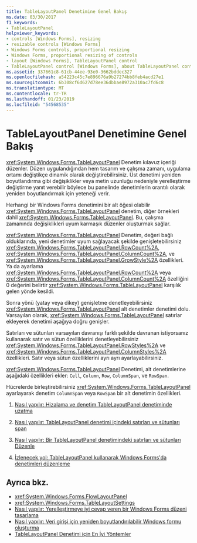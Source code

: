 ```yaml
---
title: TableLayoutPanel Denetimine Genel Bakış
ms.date: 03/30/2017
f1_keywords:
- TableLayoutPanel
helpviewer_keywords:
- controls [Windows Forms], resizing
- resizable controls [Windows Forms]
- Windows Forms controls, proportional resizing
- Windows Forms, proportional resizing of controls
- layout [Windows Forms], TableLayoutPanel control
- TableLayoutPanel control [Windows Forms], about TableLayoutPanel control
ms.assetid: 337661c8-61cb-44ee-93e0-3662bddec327
ms.openlocfilehash: a54223c45c7e896676a9b27274bb8feb4acd27e1
ms.sourcegitcommit: 6b308cf6d627d78ee36dbbae8972a310ac7fd6c8
ms.translationtype: MT
ms.contentlocale: tr-TR
ms.lasthandoff: 01/23/2019
ms.locfileid: "54568535"
---
```

# <a name="tablelayoutpanel-control-overview"></a>TableLayoutPanel Denetimine Genel Bakış
<xref:System.Windows.Forms.TableLayoutPanel> Denetim kılavuz içeriği düzenler. Düzen uygulandığından hem tasarım ve çalışma zamanı, uygulama ortamı değiştikçe dinamik olarak değiştirebilirsiniz. Üst denetimi yeniden boyutlandırma gibi değişiklikler veya metin uzunluğu nedeniyle yerelleştirme değiştirme yanıt verebilir böylece bu panelinde denetimlerin orantılı olarak yeniden boyutlandırmak için yeteneği verir.  
  
 Herhangi bir Windows Forms denetimini bir alt öğesi olabilir <xref:System.Windows.Forms.TableLayoutPanel> denetim, diğer örnekleri dahil <xref:System.Windows.Forms.TableLayoutPanel>. Bu, çalışma zamanında değişiklikleri uyum karmaşık düzenler oluşturmak sağlar.  
  
 <xref:System.Windows.Forms.TableLayoutPanel> Denetim, değeri bağlı olduklarında, yeni denetimler uyum sağlayacak şekilde genişletebilirsiniz <xref:System.Windows.Forms.TableLayoutPanel.RowCount%2A>, <xref:System.Windows.Forms.TableLayoutPanel.ColumnCount%2A>, ve <xref:System.Windows.Forms.TableLayoutPanel.GrowStyle%2A> özellikleri. Ya da ayarlama <xref:System.Windows.Forms.TableLayoutPanel.RowCount%2A> veya <xref:System.Windows.Forms.TableLayoutPanel.ColumnCount%2A> özelliğini 0 değerini belirtir <xref:System.Windows.Forms.TableLayoutPanel> karşılık gelen yönde kesildi.  
  
 Sonra yönü (yatay veya dikey) genişletme denetleyebilirsiniz <xref:System.Windows.Forms.TableLayoutPanel> alt denetimler denetimi dolu. Varsayılan olarak, <xref:System.Windows.Forms.TableLayoutPanel> satırlar ekleyerek denetimi aşağıya doğru genişler.  
  
 Satırları ve sütunları varsayılan davranışı farklı şekilde davranan istiyorsanız kullanarak satır ve sütun özelliklerini denetleyebilirsiniz <xref:System.Windows.Forms.TableLayoutPanel.RowStyles%2A> ve <xref:System.Windows.Forms.TableLayoutPanel.ColumnStyles%2A> özellikleri. Satır veya sütun özelliklerini ayrı ayrı ayarlayabilirsiniz.  
  
 <xref:System.Windows.Forms.TableLayoutPanel> Denetimi, alt denetimlerine aşağıdaki özellikleri ekler: `Cell`, `Column`, `Row`, `ColumnSpan`, ve `RowSpan`.  
  
 Hücrelerde birleştirebilirsiniz <xref:System.Windows.Forms.TableLayoutPanel> ayarlayarak denetim `ColumnSpan` veya `RowSpan` bir alt denetimin özellikleri.  
  
1.  [Nasıl yapılır: Hizalama ve denetim TableLayoutPanel denetiminde uzatma](how-to-align-and-stretch-a-control-in-a-tablelayoutpanel-control.md)  
  
2.  [Nasıl yapılır: TableLayoutPanel denetimi içindeki satırları ve sütunları span](how-to-span-rows-and-columns-in-a-tablelayoutpanel-control.md)  
  
3.  [Nasıl yapılır: Bir TableLayoutPanel denetimindeki satırları ve sütunları Düzenle](how-to-edit-columns-and-rows-in-a-tablelayoutpanel-control.md)  
  
4.  [İzlenecek yol: TableLayoutPanel kullanarak Windows Forms'da denetimleri düzenleme](https://msdn.microsoft.com/library/w4yc3e8c\(v=vs.110\))  
  
## <a name="see-also"></a>Ayrıca bkz.
- <xref:System.Windows.Forms.FlowLayoutPanel>
- <xref:System.Windows.Forms.TableLayoutSettings>
- [Nasıl yapılır: Yerelleştirmeye iyi cevap veren bir Windows Forms düzeni tasarlama](../../../../docs/framework/winforms/controls/how-to-design-a-windows-forms-layout-that-responds-well-to-localization.md)
- [Nasıl yapılır: Veri girişi için yeniden boyutlandırılabilir Windows formu oluşturma](../../../../docs/framework/winforms/controls/how-to-create-a-resizable-windows-form-for-data-entry.md)
- [TableLayoutPanel Denetimi için En İyi Yöntemler](../../../../docs/framework/winforms/controls/best-practices-for-the-tablelayoutpanel-control.md)
